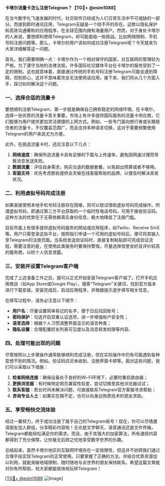 **卡塔尔流量卡怎么注册Telegram？【TG💪+ @esim1088】**

在当今数字化飞速发展的时代，社交软件已经成为人们日常生活中不可或缺的一部分。而提到即时通讯应用，Telegram无疑是一个绕不开的存在。这款以隐私保护和高效沟通著称的应用程序，在全球范围内拥有海量用户。然而，对于身处卡塔尔的人来说，要想顺利使用Telegram，却可能面临一些挑战。比如网络限制、手机号码注册问题等。那么，卡塔尔的用户该如何成功注册Telegram呢？今天就来为大家详细解答这一问题。

首先，我们需要明确一点：卡塔尔作为一个相对保守的国家，对互联网的管理较为严格。为了遵守当地的法律法规，许多国际社交媒体平台在卡塔尔的服务受到了一定的限制。这也就意味着，直接通过传统的手机号码注册Telegram可能会遇到障碍。但别担心，这并不意味着完全无法使用该应用。接下来，我们将从几个方面入手，探讨如何解决这个问题。

### **一、选择合适的流量卡**
要想顺利注册Telegram，第一步就是确保自己拥有稳定的网络环境。在卡塔尔，选择一张优质的流量卡至关重要。市场上有许多提供国际服务的流量卡供应商，它们能够为用户提供更加灵活便捷的上网方式。例如，一些专门面向旅行者或长期居住者的流量卡，不仅覆盖范围广，而且支持多种语言切换，这对于需要频繁使用Telegram的用户来说尤为方便。

此外，在挑选流量卡时，还应注意以下几点：
1. **网络速度**：确保所选流量卡具有足够的下载与上传速率，避免因网速过慢而导致消息发送失败。
2. **数据流量**：评估自身需求，购买合适的数据套餐，以免超出预算或者不够用。
3. **客服支持**：优先考虑那些提供全天候在线客服帮助的品牌，以便及时解决突发状况。

### **二、利用虚拟号码完成注册**
如果直接使用本地手机号码注册存在困难，则可以尝试借助虚拟号码完成操作。所谓虚拟号码，即通过第三方平台获取的一个临时性电话号码，可用于接收验证码。这种方法的优势在于无需依赖真实身份信息，极大地降低了注册门槛。

目前市面上有很多提供虚拟号码服务的网站或应用程序，如Twilio、Receive SmS等。用户只需登录这些平台，按照指引申请一个可用的虚拟号码后，便可将其输入至Telegram的注册页面。当系统发送验证码时，直接复制粘贴即可完成验证流程。需要注意的是，在使用此类服务时要保持警惕，尽量选择信誉良好且评价较高的服务商，以防个人信息泄露。

### **三、安装并设置Telegram客户端**
完成了上述准备工作之后，就可以正式开始安装Telegram客户端了。打开手机应用商店（如App Store或Google Play），搜索“Telegram”关键词，找到官方版本进行下载安装。安装完成后，启动应用程序，并根据提示逐步填写相关信息。

在填写过程中，请务必注意以下细节：
- **用户名**：尽量设置简单易记的名字，便于日后找回账号；
- **密码保护**：勾选开启双重认证选项，进一步增强账户安全性；
- **语言选择**：根据个人习惯调整界面显示的语言种类；
- **隐私设置**：合理配置好友列表可见度以及消息转发权限等内容。

### **四、处理可能出现的问题**
尽管按照以上步骤操作通常能够顺利完成注册，但在实际操作中仍有可能遇到各种意想不到的情况。例如，验证码迟迟未收到、注册界面卡顿等。面对这些问题，我们可以采取以下措施：

1. **检查网络连接**：确保设备处于良好的Wi-Fi环境下，必要时重启路由器；
2. **更换浏览器**：有时候特定网页兼容性较差，尝试切换至其他浏览器试试；
3. **联系客服**：若长时间未解决问题，可直接联系Telegram官方客服寻求帮助；
4. **咨询专业人士**：如果实在搞不定，也可以向身边熟悉技术的朋友求助。

### **五、享受畅快交流体验**
经过一番努力，终于成功注册了属于自己的Telegram账号！现在，你可以尽情邀请朋友加入群组，分享精彩内容啦！无论是文字聊天、语音通话还是文件传输，Telegram都能轻松满足你的需求。而且，由于其强大的加密算法，所有通信内容都得到了充分保障，让你毫无后顾之忧地享受数字世界的乐趣。

总结起来，虽然卡塔尔地区的互联网环境存在一定局限性，但这并不妨碍我们通过合理手段实现Telegram的正常使用。只要掌握了正确的方法，并结合优质资源加以利用，就能突破地域限制，随时随地与全世界的朋友保持联系。希望这篇文章能对你有所帮助，祝大家都能愉快地玩转Telegram！

[[TG💪+ @esim1088](https://t.me/s/esim1088) ![Image](https://i.postimg.cc/4NQfJmqS/Snipaste-2025-05-13-00-14-12.png)]